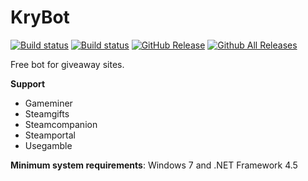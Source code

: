 # KryBot

[![Build status](https://ci.appveyor.com/api/projects/status/01vpmhw11qbv42j9/branch/master?svg=true&passingText=master%20-%20OK&failingText=master%20-%20Fails)](https://ci.appveyor.com/project/KriBetko/krybot/branch/master)
[![Build status](https://ci.appveyor.com/api/projects/status/01vpmhw11qbv42j9/branch/dev?svg=true&passingText=dev%20-%20OK&failingText=dev%20-%20Fails)](https://ci.appveyor.com/project/KriBetko/krybot/branch/dev)
[![GitHub Release](https://img.shields.io/github/release/KriBetko/KryBot.svg?label=Latest)](https://github.com/JustArchi/ArchiSteamFarm/releases/latest)
[![Github All Releases](https://img.shields.io/github/downloads/KriBetko/KryBot/total.svg?label=Downloads)](https://github.com/JustArchi/ArchiSteamFarm/releases)

Free bot for giveaway sites.

**Support**
* Gameminer
* Steamgifts
* Steamcompanion
* Steamportal
* Usegamble


**Minimum system requirements**: Windows 7 and .NET Framework 4.5
